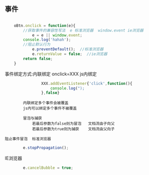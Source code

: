 
## 事件

```js

    oBtn.onclick = function(e){
        //获取事件的兼容性写法  e 标准浏览器  window.event ie浏览器
            e = e || window.event;  
        console.log('hahah');
        //阻止默认行为 
            e.preventDefault();  //标准浏览器
            e.returnValue = false;  //ie浏览器
        return false;
    }
```

事件绑定方式:内联绑定 onclick=XXX
            js内绑定

``` js
                XXX.addEventListener{'click',function(){
                    console.log(");
                },false}
 ```

            内联绑定多个事件会被覆盖
            js内可以绑定多个事件不被覆盖

            冒泡与捕获
                若最后参数为false则为冒泡   文档流由子向父
                若最后参数为true则为捕获    文档流由父向子

    阻止事件冒泡  标准浏览器

```js
        e.stopPropagation();
```

IE浏览器

``` js
        e.cancelBubble = true;
```
